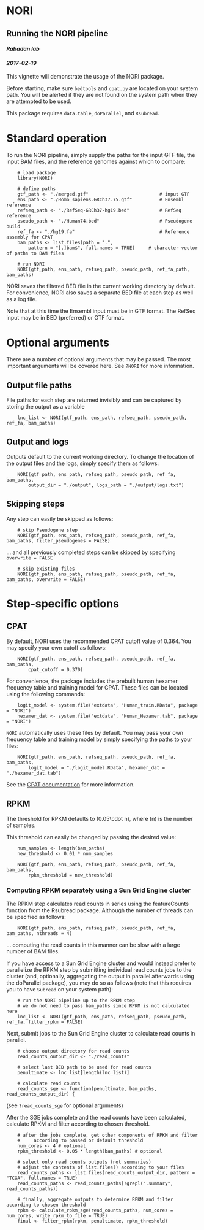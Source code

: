 # NORI

## Running the NORI pipeline

#### _Rabadan lab_

#### _2017-02-19_

This vignette will demonstrate the usage of the NORI package.

Before starting, make sure `bedtools` and `cpat.py` are located on your system path. You will be alerted if they are not found on the system path when they are attempted to be used.

This package requires `data.table`, `doParallel`, and `Rsubread`.

# Standard operation

To run the NORI pipeline, simply supply the paths for the input GTF file, the input BAM files, and the reference genomes against which to compare:

```
    # load package
    library(NORI)

    # define paths
    gtf_path <- "./merged.gtf"                          # input GTF
    ens_path <- "./Homo_sapiens.GRCh37.75.gtf"          # Ensembl reference
    refseq_path <- "./RefSeq-GRCh37-hg19.bed"           # RefSeq reference
    pseudo_path <- "./Human74.bed"                      # Pseudogene build
    ref_fa <- "./hg19.fa"                               # Reference assembly for CPAT
    bam_paths <- list.files(path = ".",
        pattern = "[.]bam$", full.names = TRUE)     # character vector of paths to BAM files

    # run NORI
    NORI(gtf_path, ens_path, refseq_path, pseudo_path, ref_fa_path, bam_paths)

```

NORI saves the filtered BED file in the current working directory by default. For convenience, NORI also saves a separate BED file at each step as well as a log file.

Note that at this time the Ensembl input must be in GTF format. The RefSeq input may be in BED (preferred) or GTF format.

# Optional arguments

There are a number of optional arguments that may be passed. The most important arguments will be covered here. See `?NORI` for more information.

## Output file paths

File paths for each step are returned invisibly and can be captured by storing the output as a variable

```
    lnc_list <- NORI(gtf_path, ens_path, refseq_path, pseudo_path, ref_fa, bam_paths)
```

## Output and logs

Outputs default to the current working directory. To change the location of the output files and the logs, simply specify them as follows:

```
    NORI(gtf_path, ens_path, refseq_path, pseudo_path, ref_fa, bam_paths,
        output_dir = "./output", logs_path = "./output/logs.txt")
```

## Skipping steps

Any step can easily be skipped as follows:

```
    # skip Pseudogene step
    NORI(gtf_path, ens_path, refseq_path, pseudo_path, ref_fa, bam_paths, filter_pseudogenes = FALSE)
```

… and all previously completed steps can be skipped by specifying `overwrite = FALSE`

```
    # skip existing files
    NORI(gtf_path, ens_path, refseq_path, pseudo_path, ref_fa, bam_paths, overwrite = FALSE)
```
# Step-specific options

## CPAT

By default, NORI uses the recommended CPAT cutoff value of 0.364\. You may specify your own cutoff as follows:

```
    NORI(gtf_path, ens_path, refseq_path, pseudo_path, ref_fa, bam_paths,
        cpat_cutoff = 0.370)
```

For convenience, the package includes the prebuilt human hexamer frequency table and training model for CPAT. These files can be located using the following commands:

```
    logit_model <- system.file("extdata", "Human_train.RData", package = "NORI")
    hexamer_dat <- system.file("extdata", "Human_Hexamer.tab", package = "NORI")
```

`NORI` automatically uses these files by default. You may pass your own frequency table and training model by simply specifying the paths to your files:

```
    NORI(gtf_path, ens_path, refseq_path, pseudo_path, ref_fa, bam_paths,
        logit_model = "./logit_model.RData", hexamer_dat = "./hexamer_dat.tab")
```

See the [CPAT documentation](http://rna-cpat.sourceforge.net/) for more information.

## RPKM

The threshold for RPKM defaults to <span class="math inline">\(0.05\cdot n\)</span>, where <span class="math inline">\(n\)</span> is the number of samples.

This threshold can easily be changed by passing the desired value:

```
    num_samples <- length(bam_paths)
    new_threshold <- 0.01 * num_samples

    NORI(gtf_path, ens_path, refseq_path, pseudo_path, ref_fa, bam_paths,
        rpkm_threshold = new_threshold)
```

<div id="computing-rpkm-separately-using-a-sun-grid-engine-cluster" class="section level3">

### Computing RPKM separately using a Sun Grid Engine cluster

The RPKM step calculates read counts in series using the featureCounts function from the Rsubread package. Although the number of threads can be specified as follows:

```
    NORI(gtf_path, ens_path, refseq_path, pseudo_path, ref_fa, bam_paths, nthreads = 4)
```

… computing the read counts in this manner can be slow with a large number of BAM files.

If you have access to a Sun Grid Engine cluster and would instead prefer to parallelize the RPKM step by submitting individual read counts jobs to the cluster (and, optionally, aggregating the output in parallel afterwards using the doParallel package), you may do so as follows (note that this requires you to have `Subread` on your system path):

```
    # run the NORI pipeline up to the RPKM step
    # we do not need to pass bam_paths since RPKM is not calculated here
    lnc_list <- NORI(gtf_path, ens_path, refseq_path, pseudo_path, ref_fa, filter_rpkm = FALSE)
```

Next, submit jobs to the Sun Grid Engine cluster to calculate read counts in parallel.

```
    # choose output directory for read counts
    read_counts_output_dir <- "./read_counts"

    # select last BED path to be used for read counts
    penultimate <- lnc_list[length(lnc_list)]

    # calculate read counts
    read_counts_sge <- function(penultimate, bam_paths, read_counts_output_dir) {
```

(see `?read_counts_sge` for optional arguments)

After the SGE jobs complete and the read counts have been calculated, calculate RPKM and filter according to chosen threshold.

```
    # after the jobs complete, get other components of RPKM and filter
    #     according to passed or default threshold
    num_cores <- 4 # optional
    rpkm_threshold <- 0.05 * length(bam_paths) # optional

    # select only read counts outputs (not summaries)
    # adjust the contents of list.files() according to your files
    read_counts_paths <- list.files(read_counts_output_dir, pattern = "TCGA", full.names = TRUE)
    read_counts_paths <- read_counts_paths[!grepl(".summary", read_counts_paths)]

    # finally, aggregate outputs to determine RPKM and filter according to chosen threshold
    rpkm <- calculate_rpkm_sge(read_counts_paths, num_cores = num_cores, write_rpkm_to_file = TRUE)
    final <- filter_rpkm(rpkm, penultimate, rpkm_threshold)
```
